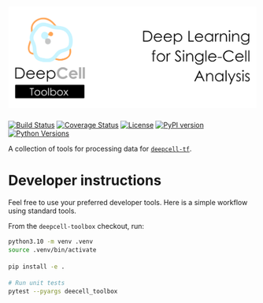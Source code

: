 # ![DeepCell Toolbox Banner](https://raw.githubusercontent.com/vanvalenlab/deepcell-toolbox/master/docs/images/DeepCell_toolbox_Banner.png)

[![Build Status](https://github.com/vanvalenlab/deepcell-toolbox/workflows/build/badge.svg)](https://github.com/vanvalenlab/deepcell-toolbox/actions)
[![Coverage Status](https://coveralls.io/repos/github/vanvalenlab/deepcell-toolbox/badge.svg?branch=master)](https://coveralls.io/github/vanvalenlab/deepcell-toolbox?branch=master)
[![License](https://img.shields.io/badge/License-Apache%202.0-blue.svg)](/LICENSE)
[![PyPI version](https://badge.fury.io/py/DeepCell-Toolbox.svg)](https://badge.fury.io/py/deepcell-toolbox)
[![Python Versions](https://img.shields.io/pypi/pyversions/deepcell_toolbox.svg)](https://pypi.org/project/deepcell_toolbox/)

A collection of tools for processing data for [`deepcell-tf`](https://github.com/vanvalenlab/deepcell-tf).

# Developer instructions

Feel free to use your preferred developer tools. Here is a simple workflow using standard tools.

From the `deepcell-toolbox` checkout, run:

```bash
python3.10 -m venv .venv
source .venv/bin/activate

pip install -e .

# Run unit tests
pytest --pyargs deecell_toolbox
```
